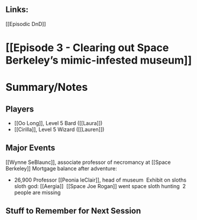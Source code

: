 ## Links:
[[Episodic DnD]]

# [[Episode 3 - Clearing out Space Berkeley’s mimic-infested museum]]


# Summary/Notes

## Players
- [[Oo Long]], Level 5 Bard ([[Laura]])
- [[Cirilla]], Level 5 Wizard ([[Lauren]])

## Major Events
[[Wynne SeBlaunc]], associate professor of necromancy at [[Space Berkeley]]
Mortgage balance after adventure:
- 26,900
Professor [[Peonia leClair]], head of museum 
Exhibit on sloths
sloth god: [[Aergia]] 
[[Space Joe Rogan]] went space sloth hunting 
2 people are missing

## Stuff to Remember for Next Session

